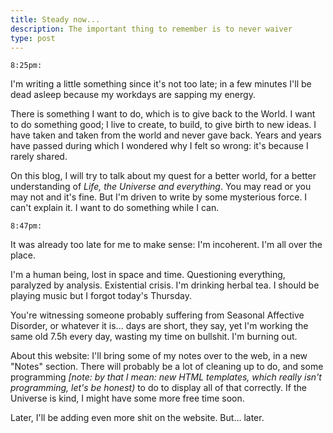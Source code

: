 ```yaml
---
title: Steady now...
description: The important thing to remember is to never waiver
type: post
---
```


`8:25pm:`

I'm writing a little something since it's not too late; in a few minutes I'll be dead asleep because my workdays are sapping my energy.

There is something I want to do, which is to give back to the World. I want to do something good; I live to create, to build, to give birth to new ideas. I have taken and taken from the world and never gave back. Years and years have passed during which I wondered why I felt so wrong: it's because I rarely shared.

On this blog, I will try to talk about my quest for a better world, for a better understanding of *Life, the Universe and everything*. You may read or you may not and it's fine. But I'm driven to write by some mysterious force. I can't explain it. I want to do something while I can.

`8:47pm:`

It was already too late for me to make sense: I'm incoherent. I'm all over the place.

I'm a human being, lost in space and time. Questioning everything, paralyzed by analysis. Existential crisis. I'm drinking herbal tea. I should be playing music but I forgot today's Thursday.

You're witnessing someone probably suffering from Seasonal Affective Disorder, or whatever it is... days are short, they say, yet I'm working the same old 7.5h every day, wasting my time on bullshit. I'm burning out.

About this website: I'll bring some of my notes over to the web, in a new "Notes" section. There will probably be a lot of cleaning up to do, and some programming _[note: by that I mean: new HTML templates, which really isn't programming, let's be honest)_ to do to display all of that correctly. If the Universe is kind, I might have some more free time soon.

Later, I'll be adding even more shit on the website. But... later.
